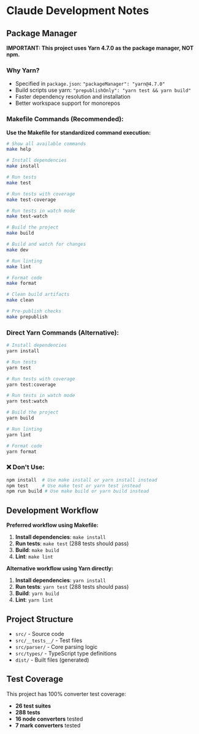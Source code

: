 # Claude Development Notes

## Package Manager

**IMPORTANT: This project uses Yarn 4.7.0 as the package manager, NOT npm.**

### Why Yarn?
- Specified in `package.json`: `"packageManager": "yarn@4.7.0"`
- Build scripts use yarn: `"prepublishOnly": "yarn test && yarn build"`
- Faster dependency resolution and installation
- Better workspace support for monorepos

### Makefile Commands (Recommended):
**Use the Makefile for standardized command execution:**
```bash
# Show all available commands
make help

# Install dependencies
make install

# Run tests
make test

# Run tests with coverage
make test-coverage

# Run tests in watch mode
make test-watch

# Build the project
make build

# Build and watch for changes
make dev

# Run linting
make lint

# Format code
make format

# Clean build artifacts
make clean

# Pre-publish checks
make prepublish
```

### Direct Yarn Commands (Alternative):
```bash
# Install dependencies
yarn install

# Run tests
yarn test

# Run tests with coverage
yarn test:coverage

# Run tests in watch mode
yarn test:watch

# Build the project
yarn build

# Run linting
yarn lint

# Format code
yarn format
```

### ❌ Don't Use:
```bash
npm install  # Use make install or yarn install instead
npm test     # Use make test or yarn test instead
npm run build # Use make build or yarn build instead
```

## Development Workflow

**Preferred workflow using Makefile:**
1. **Install dependencies**: `make install`
2. **Run tests**: `make test` (288 tests should pass)
3. **Build**: `make build`
4. **Lint**: `make lint`

**Alternative workflow using Yarn directly:**
1. **Install dependencies**: `yarn install`
2. **Run tests**: `yarn test` (288 tests should pass)
3. **Build**: `yarn build`
4. **Lint**: `yarn lint`

## Project Structure

- `src/` - Source code
- `src/__tests__/` - Test files
- `src/parser/` - Core parsing logic
- `src/types/` - TypeScript type definitions
- `dist/` - Built files (generated)

## Test Coverage

This project has 100% converter test coverage:
- **26 test suites**
- **288 tests** 
- **16 node converters** tested
- **7 mark converters** tested